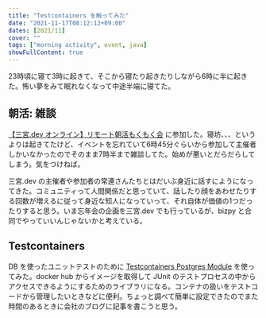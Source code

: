 ```yaml
---
title: "Testcontainers を触ってみた"
date: "2021-11-17T08:12:12+09:00"
dates: [2021/11]
cover: ""
tags: ["morning activity", event, java]
showFullContent: true
---
```


23時頃に寝て3時に起きて、そこから寝たり起きたりしながら6時に半に起きた。怖い夢をみて眠れなくなって中途半端に寝てた。

## 朝活: 雑談

[【三宮.dev オンライン】リモート朝活もくもく会](https://kobe-sannomiya-dev.connpass.com/event/231078/) に参加した。寝坊、、、というよりは起きてたけど、イベントを忘れていて6時45分ぐらいから参加して主催者しかいなかったのでそのまま7時半まで雑談してた。始めが悪いとだらだらしてしまう。気をつけねば。

三宮.dev の主催者や参加者の常連さんたちとはだいぶ身近に話すにようになってきた。コミュニティって人間関係だと思っていて、話したり顔をあわせたりする回数が増えるに従って身近な知人になっていって、それ自体が価値の1つだったりすると思う。いま忘年会の企画を三宮.dev でも行っているが、bizpy と合同でやっていいんじゃないかと考えている。

## Testcontainers

DB を使ったユニットテストのために [Testcontainers Postgres Module](https://www.testcontainers.org/modules/databases/postgres/) を使ってみた。docker hub からイメージを取得して JUnit のテストプロセスの中からアクセスできるようにするためのライブラリになる。コンテナの扱いをテストコードから管理したいときなどに便利。ちょっと調べて簡単に設定できたのでまた時間のあるときに会社のブログに記事を書こうと思う。
